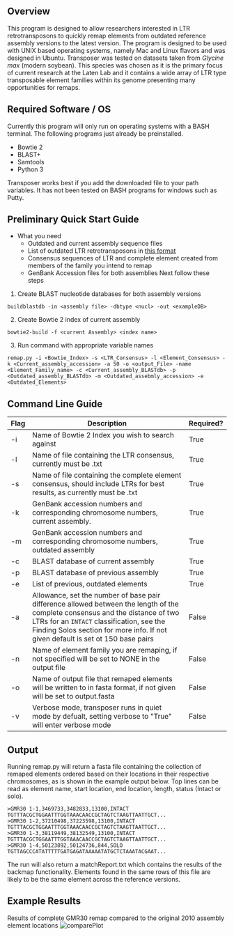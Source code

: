 

## Overview

This program is designed to allow researchers interested in LTR retrotransposons to quickly remap elements from outdated reference assembly versions to the latest version. 
The program is designed to be used with UNIX based operating systems, namely Mac and Linux flavors and was designed in Ubuntu.
Transposer was tested on datasets taken from *Glycine max* (modern soybean). This species was chosen as it is the primary focus of current research at the Laten Lab and it contains a wide array of LTR type transposable element families within its genome presenting many opportunities for remaps.

## Required Software / OS
Currently this program will only run on operating systems with a BASH terminal. The following programs just already be preinstalled.

* Bowtie 2
* BLAST+
* Samtools
* Python 3

Transposer works best if you add the downloaded file to your path variables. It has not been tested on BASH programs for windows such as Putty. 

## Preliminary Quick Start Guide

* What you need
	* Outdated and current assembly sequence files
	* List of outdated LTR retrotransposons in [this format](https://soybase.org/soytedb/te_request.php?class=I&subclass=I&order=LTR&superfam=Gypsy&fam=Gmr30)
	* Consensus sequences of LTR and complete element created from members of the family you intend to remap
  * GenBank Accession files for both assemblies
 Next follow these steps 
 
 1. Create BLAST nucleotide databases for both assembly versions
 ```
 buildblastdb -in <assembly file> -dbtype <nucl> -out <exampleDB>
 ```
 2. Create Bowtie 2 index of current assembly
 ```
 bowtie2-build -f <current Assembly> <index name>
 ```
 3. Run command with appropriate variable names
 ```
 remap.py -i <Bowtie_Index> -s <LTR_Consensus> -l <Element_Consensus> -k <Current_assembly_accession> -a 50 -o <output_File> -name <Element_Family_name> -c <Current_assembly_BLASTdb> -p <Outdated_assembly_BLASTdb> -m <Outdated_assebmly_accession> -e <Outdated_Elements>
 ```
 ## Command Line Guide

| Flag     | Description          | Required? |
| ------------- |-------------| -----|
| -i            | Name of Bowtie 2 Index you wish to search against| True|
| -l      |Name of file containing the LTR consensus, currently must be .txt   |   True |
| -s | Name of file containing the complete element consensus, should include LTRs for best results, as currently must be .txt     | True |
| -k | GenBank accession numbers and corresponding chromosome numbers, current assembly. | True |
 -m | GenBank accession numbers and corresponding chromosome numbers, outdated assembly | True 
 -c | BLAST database of current assembly | True 
 -p | BLAST database of previous assembly | True 
| -e | List of previous, outdated elements | True |
| -a | Allowance, set the number of base pair difference allowed between the length of the complete consensus and the distance of two LTRs for an `INTACT` classification, see the Finding Solos section for more info. If not given default is set ot 150 base pairs | False |
| -n | Name of element family you are remaping, if not specified will be set to NONE in the output file | False |
|-o | Name of output file that remaped elements will be written to in fasta format, if not given will be set to output.fasta | False
|-v | Verbose mode, transposer runs in quiet mode by defualt, setting verbose to "True" will enter verbose mode |False |
 
## Output 

Running remap.py will return a fasta file containing the collection of remaped elements ordered based on their locations in their respective chromosomes, as is shown in the example output below. Top lines can be read as element name, start location, end location, length, status (Intact or solo). 

```
>GMR30 1-1,3469733,3482833,13100,INTACT
TGTTTACGCTGGAATTTGGTAAACAACCGCTAGTCTAAGTTAATTGCT...
>GMR30 1-2,37210498,37223598,13100,INTACT
TGTTTACGCTGGAATTTGGTAAACAACCGCTAGTCTAAGTTAATTGCT...
>GMR30 1-3,38119449,38132549,13100,INTACT
TGTTTACGCTGGAATTTGGTAAACAACCGCTAGTCTAAGTTAATTGCT...
>GMR30 1-4,50123892,50124736,844,SOLO
TGTTAGCCCATATTTTTGATGAGATAAAAATATGCTCTAAATACGAAT...
```

The run will also return a matchReport.txt which contains the results of the backmap functionality. Elements found in the same rows of this file are likely to be the same element across the reference versions. 


## Example Results 

Results of complete GMR30 remap compared to the original 2010 assembly element locations 
![comparePlot](https://user-images.githubusercontent.com/45807040/57342019-4d2a4580-7102-11e9-9e23-7ee95f2fa867.png)
